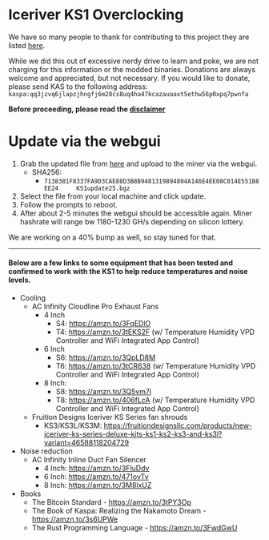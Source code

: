 # Iceriver KS1 Overclocking
We have so many people to thank for contributing to this project they are listed [here](../CONTRIBUTORS.md).  

While we did this out of excessive nerdy drive to learn and poke, we are not charging for this information or the modded binaries. Donations are always welcome and appreciated, but not necessary.  If you would like to donate, please send KAS to the following address:
`kaspa:qq3jzvq6jlapzjhngfj6m28cs8uq4ha47kcazauaaxt5ethw56p0xpq7pwnfa`

**Before proceeding, please read the [disclaimer](../DISCLAIMER.md)**

# Update via the webgui
1. Grab the updated file from [here](./files/) and upload to the miner via the webgui.
    - SHA256: 
        - `7138381F8337FA9D3CAE88D3B8B9481319894804A146E4EE08C014E551B8EE24     KS1update25.bgz`
2. Select the file from your local machine and click update.
3. Follow the prompts to reboot.
4. After about 2-5 minutes the webgui should be accessible again.  Miner hashrate will range bw 1180-1230 GH/s depending on silicon lottery.

We are working on a 40% bump as well, so stay tuned for that.

----------------------------

#### Below are a few links to some equipment that has been tested and confirmed to work with the KS1 to help reduce temperatures and noise levels.

- Cooling
    - AC Infinity Cloudline Pro Exhaust Fans
        - 4 Inch
            - S4: https://amzn.to/3FqEDlO
            - T4: https://amzn.to/3tEKS2F (w/ Temperature Humidity VPD Controller and WiFi Integrated App Control)
        - 6 Inch 
            - S6: https://amzn.to/3QpLD8M
            - T6: https://amzn.to/3tCR638 (w/ Temperature Humidity VPD Controller and WiFi Integrated App Control)
        - 8 Inch: 
            - S8: https://amzn.to/3Q5vm7j
            - T8: https://amzn.to/406fLcA (w/ Temperature Humidity VPD Controller and WiFi Integrated App Control)
    - Fruition Designs Iceriver KS Series fan shrouds
        - KS3/KS3L/KS3M: https://fruitiondesignsllc.com/products/new-iceriver-ks-series-deluxe-kits-ks1-ks2-ks3-and-ks3l?variant=46588118204729
- Noise reduction
    - AC Infinity Inline Duct Fan Silencer
        - 4 Inch: https://amzn.to/3FluDdv
        - 6 Inch: https://amzn.to/471ovTv
        - 8 Inch: https://amzn.to/3M8lxUZ
- Books
    - The Bitcoin Standard - https://amzn.to/3tPY3Op
    - The Book of Kaspa: Realizing the Nakamoto Dream - https://amzn.to/3s6UPWe
    - The Rust Programming Language - https://amzn.to/3FwdGwU